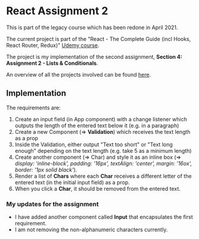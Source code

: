 # React Assignment 2

This is part of the legacy course which has been redone in April 2021.

The current project is part of the "React - The Complete Guide (incl Hooks, React Router, Redux)" [Udemy course](https://www.udemy.com/course/react-the-complete-guide-incl-redux/).

The project is my implementation of the second assignment, **Section 4: Assignment 2 - Lists & Conditionals**.

An overview of all the projects involved can be found [here](../../..).

## Implementation

The requirements are:

1. Create an input field (in App component) with a change listener which outputs the length of the entered text below it (e.g. in a paragraph)
2. Create a new Component (=> **Validation**) which receives the text length as a prop
3. Inside the Validation, either output "Text too short" or "Text long enough" depending on the text length (e.g. take 5 as a minimum length)
4. Create another component (=> Char) and style it as an inline box (=> *display: 'inline-block', padding: '16px', textAlign: 'center', margin: '16ox', border: '1px solid black'*).
5. Render a list of **Chars** where each **Char** receives a different letter of the entered text (in the initial input field) as a prop.
6. When you click a **Char**, it should be removed from the entered text.

### My updates for the assignment

- I have added another component called **Input** that encapsulates the first requirement.
- I am not removing the non-alphanumeric characters currently.
